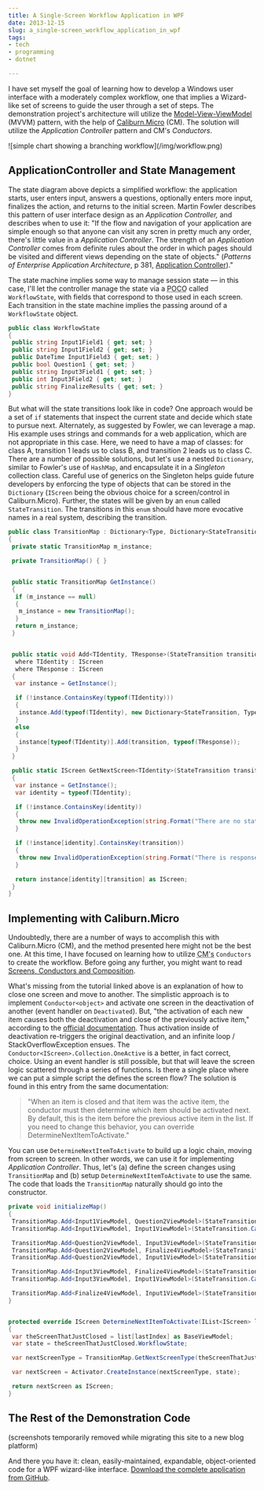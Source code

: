 ```yaml
---
title: A Single-Screen Workflow Application in WPF
date: 2013-12-15
slug: a_single-screen_workflow_application_in_wpf
tags:
- tech
- programming
- dotnet

---
```



I have set myself the goal of learning how to develop a Windows user interface
with a moderately complex workflow, one that implies a Wizard-like set of
screens to guide the user through a set of steps. The demonstration project's
architecture will utilize the
[Model-View-ViewModel](https://learn.microsoft.com/en-us/archive/msdn-magazine/2009/february/patterns-wpf-apps-with-the-model-view-viewmodel-design-pattern)
(MVVM) pattern, with the help of [Caliburn.Micro](https://caliburnmicro.com/)
(CM). The solution will utilize the _Application Controller_ pattern and CM's
_Conductors_.

<div class="image">
![simple chart showing a branching workflow](/img/workflow.png)
</div>

<!-- truncate -->

## ApplicationController and State Management

The state diagram above depicts a simplified workflow: the application starts,
user enters input, answers a questions, optionally enters more input, finalizes
the action, and returns to the initial screen. Martin Fowler describes this
pattern of user interface design as an _Application Controller,_ and describes
when to use it: "If the flow and navigation of your application are simple
enough so that anyone can visit any scren in pretty much any order, there's
little value in a _Application Controller_. The strength of an _Application
Controller_ comes from definite rules about the order in which pages should be
visited and different views depending on the state of objects." (_Patterns of
Enterprise Application Architecture_, p 381, [Application
Controller](http://martinfowler.com/eaaCatalog/applicationController.html))."

The state machine implies some way to manage session state &mdash; in this case,
I'll let the controller manage the state via a <abbr title="Plain Old C#
Object">POCO</abbr> called `WorkflowState`, with fields that correspond to
those used in each screen. Each transition in the state machine implies the
passing around of a `WorkflowState` object.

```csharp
public class WorkflowState
{
 public string Input1Field1 { get; set; }
 public string Input1Field2 { get; set; }
 public DateTime Input1Field3 { get; set; }
 public bool Question1 { get; set; }
 public string Input3Field1 { get; set; }
 public int Input3Field2 { get; set; }
 public string FinalizeResults { get; set; }
}
```

But what will the state transitions look like in code? One approach would be a
set of `if` statements that inspect the current state and decide which state to
pursue next. Alternately, as suggested by Fowler, we can leverage a map. His
example uses strings and commands for a web application, which are not
appropriate in this case. Here, we need to have a map of classes: for class A,
transition 1 leads us to class B, and transition 2 leads us to class C. There
are a number of possible solutions, but let's use a nested `Dictionary`, similar
to Fowler's use of `HashMap`, and encapsulate it in a _Singleton_ collection
class. Careful use of generics on the Singleton helps guide future developers by
enforcing the type of objects that can be stored in the `Dictionary` (`IScreen`
being the obvious choice for a screen/control in Caliburn.Micro). Further, the
states will be given by an `enum` called `StateTransition`. The transitions in
this `enum` should have more evocative names in a real system, describing the
transition.

```csharp
public class TransitionMap : Dictionary<Type, Dictionary<StateTransition, Type>>
{
 private static TransitionMap m_instance;

 private TransitionMap() { }


 public static TransitionMap GetInstance()
 {
  if (m_instance == null)
  {
   m_instance = new TransitionMap();
  }
  return m_instance;
 }


 public static void Add<TIdentity, TResponse>(StateTransition transition)
  where TIdentity : IScreen
  where TResponse : IScreen
 {
  var instance = GetInstance();

  if (!instance.ContainsKey(typeof(TIdentity)))
  {
   instance.Add(typeof(TIdentity), new Dictionary<StateTransition, Type>() { { transition, typeof(TResponse) } });
  }
  else
  {
   instance[typeof(TIdentity)].Add(transition, typeof(TResponse));
  }
 }

 public static IScreen GetNextScreen<TIdentity>(StateTransition transition)
 {
  var instance = GetInstance();
  var identity = typeof(TIdentity);

  if (!instance.ContainsKey(identity))
  {
   throw new InvalidOperationException(string.Format("There are no states transitions defined for state {0}", identity.ToString()));
  }

  if (!instance[identity].ContainsKey(transition))
  {
   throw new InvalidOperationException(string.Format("There is response setup for transition {0} from screen {1}", transition.ToString(), identity.ToString()));
  }

  return instance[identity][transition] as IScreen;
 }
}
```

## Implementing with Caliburn.Micro

Undoubtedly, there are a number of ways to accomplish this with Caliburn.Micro
(CM), and the method presented here might not be the best one. At this time, I
have focused on learning how to utilize <abbr title="Caliburn Micro">CM's</abbr>
`Conductors` to create the workflow. Before going any further, you might want to
read [Screens, Conductors and
Composition](https://caliburnmicro.com/documentation/composition).

What's missing from the tutorial linked above is an explanation of how to close
one screen and move to another. The simplistic approach is to implement
`Conductor<object>` and activate one screen in the deactivation of another
(event handler on `Deactivated`). But, "the activation of each new item causes
both the deactivation and close of the previously active item," according to the
[official
documentation](https://caliburnmicro.com/documentation/). Thus activation inside of deactivation re-triggers the
original deactivation, and an infinite loop / StackOverflowException ensues. The
`Conductor<IScreen>.Collection.OneActive` is a better, in fact correct,
choice. Using an event handler is still possible, but that will leave the screen
logic scattered through a series of functions. Is there a single place where we
can put a simple script the defines the screen flow? The solution is found in
this entry from the same documentation:

> "When an item is closed and that item was the active item, the conductor must
> then determine which item should be activated next. By default, this is the
> item before the previous active item in the list. If you need to change this
> behavior, you can override DetermineNextItemToActivate."

You can use `DetermineNextItemToActivate` to build up a logic chain, moving from
screen to screen. In other words, we can use it for implementing _Application
Controller_. Thus, let's (a) define the screen changes using `TransitionMap` and
(b) setup `DetermineNextItemToActivate` to use the same. The code that loads the
`TransitionMap` naturally should go into the constructor.

```csharp
private void initializeMap()
{
 TransitionMap.Add<Input1ViewModel, Question2ViewModel>(StateTransition.Input1Success);
 TransitionMap.Add<Input1ViewModel, Input1ViewModel>(StateTransition.Cancel);

 TransitionMap.Add<Question2ViewModel, Input3ViewModel>(StateTransition.Option1);
 TransitionMap.Add<Question2ViewModel, Finalize4ViewModel>(StateTransition.Option2);
 TransitionMap.Add<Question2ViewModel, Input1ViewModel>(StateTransition.Cancel);

 TransitionMap.Add<Input3ViewModel, Finalize4ViewModel>(StateTransition.Input3Success);
 TransitionMap.Add<Input3ViewModel, Input1ViewModel>(StateTransition.Cancel);

 TransitionMap.Add<Finalize4ViewModel, Input1ViewModel>(StateTransition.Cancel);
}


protected override IScreen DetermineNextItemToActivate(IList<IScreen> list, int lastIndex)
{
 var theScreenThatJustClosed = list[lastIndex] as BaseViewModel;
 var state = theScreenThatJustClosed.WorkflowState;

 var nextScreenType = TransitionMap.GetNextScreenType(theScreenThatJustClosed);

 var nextScreen = Activator.CreateInstance(nextScreenType, state);

 return nextScreen as IScreen;
}
```

## The Rest of the Demonstration Code
<!-- TOOD -->

(screenshots temporarily removed while migrating this site to a new blog platform)

<!--
<script type="text/javascript">
function animate() {
  $("#wfd0").hide().fadeIn(1).delay(2000).fadeOut(600);
  $("#wfd1").hide().delay(2605).fadeIn(600).delay(2000).fadeOut(600);
  $("#wfd2").hide().delay(5810).fadeIn(600).delay(2000).fadeOut(600);
  $("#wfd3").hide().delay(9015).fadeIn(600).delay(2000).fadeOut(600);
  $("#wfd4").hide().delay(12220).fadeIn(600);
}
setInterval(animate, 13000);
</script>

<div style="text-align: center; width: 350px; height: 400px;">
 <img id="wfd0" src="/img/wfd1.png" style="width:350px;height:400px;" />
 <img id="wfd1" src="/img/wfd2.png" style="width:350px;height:400px;display:none;" />
 <img id="wfd2" src="/img/wfd3.png" style="width:350px;height:400px;display:none;" />
 <img id="wfd3" src="/img/wfd4.png" style="width:350px;height:400px;display:none;" />
 <img id="wfd4" src="/img/wfd0.png" style="width:350px;height:400px;display:none;" />
</div>
-->

And there you have it: clean, easily-maintained, expandable, object-oriented
code for a WPF wizard-like interface. [Download the
complete application from GitHub](https://github.com/stephenfuqua/WorkflowDemonstration).
